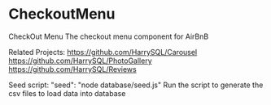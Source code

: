 # CheckoutMenu

CheckOut Menu
The checkout menu component for AirBnB

Related Projects:
https://github.com/HarrySQL/Carousel
https://github.com/HarrySQL/PhotoGallery
https://github.com/HarrySQL/Reviews

Seed script: "seed": "node database/seed.js"
Run the script to generate the csv files to load data into database

<!-- Table of Contents
1. Usage
2. Requirements
3. Development

Usage
Some usage instructions

Requirements
An nvmrc file is included if using nvm.

Node 6.13.0
etc

Development
Installing Dependencies
From within the root directory:

npm install -g webpack
npm install -->

